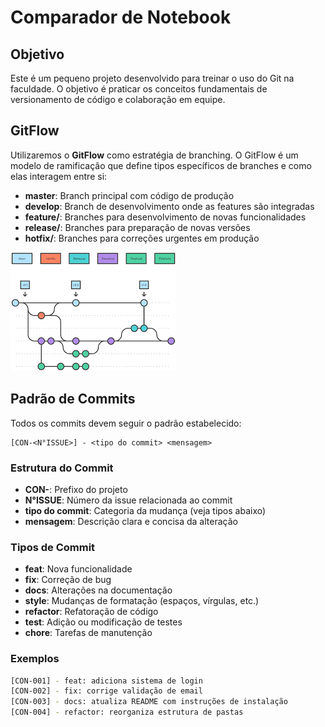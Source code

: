 # Comparador de Notebook

## Objetivo

Este é um pequeno projeto desenvolvido para treinar o uso do Git na faculdade. O objetivo é praticar os conceitos fundamentais de versionamento de código e colaboração em equipe.

## GitFlow

Utilizaremos o **GitFlow** como estratégia de branching. O GitFlow é um modelo de ramificação que define tipos específicos de branches e como elas interagem entre si:

- **master**: Branch principal com código de produção
- **develop**: Branch de desenvolvimento onde as features são integradas
- **feature/**: Branches para desenvolvimento de novas funcionalidades
- **release/**: Branches para preparação de novas versões
- **hotfix/**: Branches para correções urgentes em produção

![GitFlow](assets/gitflow.png)

## Padrão de Commits

Todos os commits devem seguir o padrão estabelecido:

```
[CON-<N°ISSUE>] - <tipo do commit> <mensagem>
```

### Estrutura do Commit

- **CON-**: Prefixo do projeto
- **N°ISSUE**: Número da issue relacionada ao commit
- **tipo do commit**: Categoria da mudança (veja tipos abaixo)
- **mensagem**: Descrição clara e concisa da alteração

### Tipos de Commit

- **feat**: Nova funcionalidade
- **fix**: Correção de bug
- **docs**: Alterações na documentação
- **style**: Mudanças de formatação (espaços, vírgulas, etc.)
- **refactor**: Refatoração de código
- **test**: Adição ou modificação de testes
- **chore**: Tarefas de manutenção

### Exemplos

```bash
[CON-001] - feat: adiciona sistema de login
[CON-002] - fix: corrige validação de email
[CON-003] - docs: atualiza README com instruções de instalação
[CON-004] - refactor: reorganiza estrutura de pastas
```